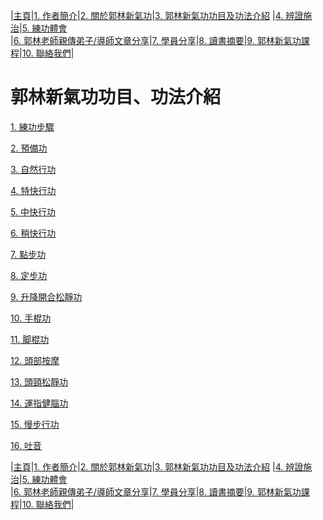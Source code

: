 |[主頁](/README.md)|[1. 作者簡介](/a10.md)|[2. 關於郭林新氣功](/a1.md)|[3. 郭林新氣功功目及功法介紹](/a2.md) |[4. 辨證施治](/a3.md)|[5. 練功體會](/a5.md)  
|[6. 郭林老師親傳弟子/導師文章分享](/a6.md)|[7. 學員分享](/a7.md)|[8. 讀書摘要](/a4.md)|[9. 郭林新氣功課程](/郭林新氣功課程.md)|[10. 聯絡我們](/a9.md)|    

# **郭林新氣功功目、功法介紹**  

 [1. 練功步驟](/練功步驟.md)  
 
 [2. 預備功](/預備功.md)

 [3. 自然行功](/自然行功.md)  

 [4. 特快行功](/特快行功.md)  
 
 [5. 中快行功](/中快行功.md)

 [6. 稍快行功](/稍快行功.md)  

 [7. 點步功](/點步功.md)  
 
 [8. 定步功](/定步功.md)

 [9. 升降開合松靜功](/升降開合松靜功.md)  

 [10. 手棍功](/手棍功.md)  
 
 [11. 脚棍功](//脚棍功.md)

 [12. 頭部按摩](/頭部按摩.md)  

 [13. 頭頸松靜功](/頭頸松靜功.md)  

 [14. 運指健腦功](/運指健腦功.md)  
 
 [15. 慢步行功](//慢步行功.md)

 [16. 吐音](/吐音.md)  

|[主頁](/README.md)|[1. 作者簡介](/a10.md)|[2. 關於郭林新氣功](/a1.md)|[3. 郭林新氣功功目及功法介紹](/a2.md) |[4. 辨證施治](/a3.md)|[5. 練功體會](/a5.md)  
|[6. 郭林老師親傳弟子/導師文章分享](/a6.md)|[7. 學員分享](/a7.md)|[8. 讀書摘要](/a4.md)|[9. 郭林新氣功課程](/郭林新氣功課程.md)|[10. 聯絡我們](/a9.md)|      





